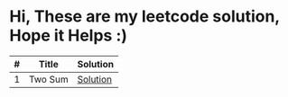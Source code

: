 <h1>Hi, These are my leetcode solution, Hope it Helps :)</h1>

|#|Title|Solution|
|---|-----|-----------------|
|1|Two Sum|[Solution](https://github.com/iamCookie98/Leetcode/blob/master/Python/001_TwoSum.py)|
